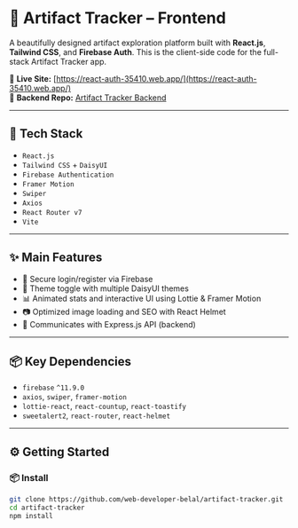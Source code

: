 # 🧭 Artifact Tracker – Frontend

A beautifully designed artifact exploration platform built with **React.js**, **Tailwind CSS**, and **Firebase Auth**. This is the client-side code for the full-stack Artifact Tracker app.

🔗 **Live Site:** [https://react-auth-35410.web.app/](https://react-auth-35410.web.app/)  
🔗 **Backend Repo:** [Artifact Tracker Backend](https://github.com/web-developer-belal/assignment-11-server)

---

## 🚀 Tech Stack
- `React.js`
- `Tailwind CSS` + `DaisyUI`
- `Firebase Authentication`
- `Framer Motion`
- `Swiper`
- `Axios`
- `React Router v7`
- `Vite`

---

## ✨ Main Features
- 🔐 Secure login/register via Firebase
- 🌙 Theme toggle with multiple DaisyUI themes
- 📊 Animated stats and interactive UI using Lottie & Framer Motion
- 📷 Optimized image loading and SEO with React Helmet
- 🔄 Communicates with Express.js API (backend)

---

## 📦 Key Dependencies
- `firebase` `^11.9.0`
- `axios`, `swiper`, `framer-motion`
- `lottie-react`, `react-countup`, `react-toastify`
- `sweetalert2`, `react-router`, `react-helmet`

---

## ⚙️ Getting Started

### 📦 Install
```bash
git clone https://github.com/web-developer-belal/artifact-tracker.git
cd artifact-tracker
npm install
